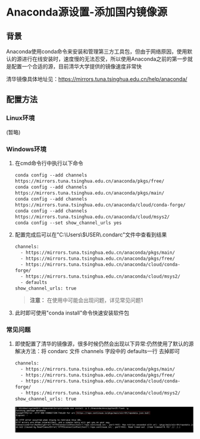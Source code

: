 # Anaconda源设置-添加国内镜像源

## 背景
Anaconda使用conda命令来安装和管理第三方工具包，但由于网络原因，使用默认的源进行在线安装时，速度慢的无法忍受，所以使用Anaconda之前的第一步就是配置一个合适的源，目前清华大学提供的镜像速度非常快

清华镜像具体地址见：https://mirrors.tuna.tsinghua.edu.cn/help/anaconda/

## 配置方法
### Linux环境
(暂略)

### Windows环境
1. 在cmd命令行中执行以下命令
   
    ```
    conda config --add channels https://mirrors.tuna.tsinghua.edu.cn/anaconda/pkgs/free/
    conda config --add channels https://mirrors.tuna.tsinghua.edu.cn/anaconda/pkgs/main/
    conda config --add channels https://mirrors.tuna.tsinghua.edu.cn/anaconda/cloud/conda-forge/
    conda config --add channels https://mirrors.tuna.tsinghua.edu.cn/anaconda/cloud/msys2/
    conda config --set show_channel_urls yes
    ```

2. 配置完成后可以在"C:\\Users\\$USER\\.condarc"文件中查看到结果
   
    ```
    channels:
      - https://mirrors.tuna.tsinghua.edu.cn/anaconda/pkgs/main/
      - https://mirrors.tuna.tsinghua.edu.cn/anaconda/pkgs/free/
      - https://mirrors.tuna.tsinghua.edu.cn/anaconda/cloud/conda-forge/
      - https://mirrors.tuna.tsinghua.edu.cn/anaconda/cloud/msys2/
      - defaults
    show_channel_urls: true
    ```
    > **注意：** 在使用中可能会出现问题，详见常见问题1

3. 此时即可使用"conda install"命令快速安装软件包


### 常见问题
1. 即使配置了清华的镜像源，很多时候仍然会出现以下异常:仍然使用了默认的源
   解决方法：将 condarc 文件 channels 字段中的 defaults一行 去掉即可
    
    ```
    channels:
      - https://mirrors.tuna.tsinghua.edu.cn/anaconda/pkgs/main/
      - https://mirrors.tuna.tsinghua.edu.cn/anaconda/pkgs/free/
      - https://mirrors.tuna.tsinghua.edu.cn/anaconda/cloud/conda-forge/
      - https://mirrors.tuna.tsinghua.edu.cn/anaconda/cloud/msys2/
    show_channel_urls: true
    ```
   ![](resources/images/conda源异常.jpg)